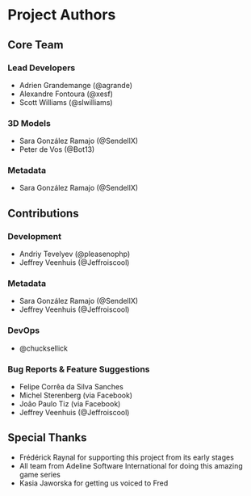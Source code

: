 # Project Authors
## Core Team
### Lead Developers
* Adrien Grandemange (@agrande)
* Alexandre Fontoura (@xesf)
* Scott Williams (@slwilliams)

### 3D Models
* Sara González Ramajo (@SendellX)
* Peter de Vos (@Bot13)

### Metadata
* Sara González Ramajo (@SendellX)

## Contributions
### Development
* Andriy Tevelyev (@pleasenophp)
* Jeffrey Veenhuis (@Jeffroiscool)

### Metadata
* Sara González Ramajo (@SendellX)
* Jeffrey Veenhuis (@Jeffroiscool)

### DevOps
* @chucksellick

### Bug Reports & Feature Suggestions
* Felipe Corrêa da Silva Sanches
* Michel Sterenberg (via Facebook)
* João Paulo Tiz (via Facebook)
* Jeffrey Veenhuis (@Jeffroiscool)

## Special Thanks
* Frédérick Raynal for supporting this project from its early stages
* All team from Adeline Software International for doing this amazing game series
* Kasia Jaworska for getting us voiced to Fred
